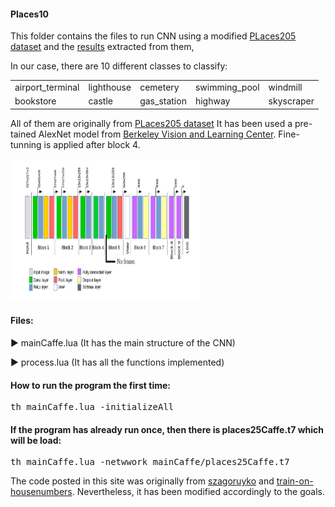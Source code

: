 <h4>Places10</h4>
<p>This folder contains the files to run CNN using a modified  <a href="http://places.csail.mit.edu/">PLaces205 dataset</a> and the <a href="https://github.com/RicardDurall/CaffeInTorch/blob/master/Places/Project.md">results</a> extracted from them,</p>
<p>In our case, there are 10 different classes to classify:</p>


<table style="width:100%">
  <tr>
    <td>airport_terminal</td>
    <td>lighthouse</td>
    <td>cemetery</td>
    <td>swimming_pool</td>
    <td>windmill</td>
  </tr>
    <tr>
    <td>bookstore</td>
    <td>castle</td>
    <td>gas_station</td>
    <td>highway</td>
    <td>skyscraper</td>
  </tr>
</table>
All of them are originally from <a href="http://places.csail.mit.edu/">PLaces205 dataset</a> It has been used a pre-tained  AlexNet  model from <a href="https://github.com/BVLC/caffe/tree/master/models/bvlc_alexnet">Berkeley Vision and Learning Center</a>. Fine-tunning is applied after block 4.</p>

<img src="https://github.com/RicardDurall/CaffeInTorch/blob/master/Places/Imgaes/network.PNG" alt="CNN" style="width:304px;height:228px;">

<h4>Files:</h4>

<p>&#9658; mainCaffe.lua (It has the main structure of the CNN)</p>

<p>&#9658; process.lua (It has all the functions implemented)</p>


<h4>How to run the program the first time:</h4>
<pre>th mainCaffe.lua -initializeAll</pre>

<h4>If the program has already run once, then there is places25Caffe.t7 which will be load:</h4>
<pre>th mainCaffe.lua -netwwork mainCaffe/places25Caffe.t7</pre>

<p>The code posted in this site was originally from <a href="https://github.com/szagoruyko/loadcaffe">szagoruyko</a> and <a href="https://github.com/torch/demos">train-on-housenumbers</a>. Nevertheless, it has been modified accordingly to the goals.</p>
